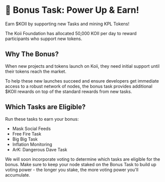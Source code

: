 # 🎉 Bonus Task: Power Up & Earn!

Earn $KOII by supporting new Tasks and mining KPL Tokens!

The Koii Foundation has allocated 50,000 KOII per day to reward participants who support new tokens.

## Why The Bonus?

When new projects and tokens launch on Koii, they need initial support until their tokens reach the market.

To help these new launches succeed and ensure developers get immediate access to a robust network of nodes, the bonus task provides additional $KOII rewards on top of the standard rewards from new tasks.

## Which Tasks are Eligible?

Run these tasks to earn your bonus:
- Mask Social Feeds
- Free Fire Task
- Big Big Task
- Inflation Monitoring
- ArK: Dangerous Dave Task

We will soon incorporate voting to determine which tasks are eligible for the bonus. Make sure to keep your node staked on the Bonus Task to build up voting power - the longer you stake, the more voting power you'll accumulate.